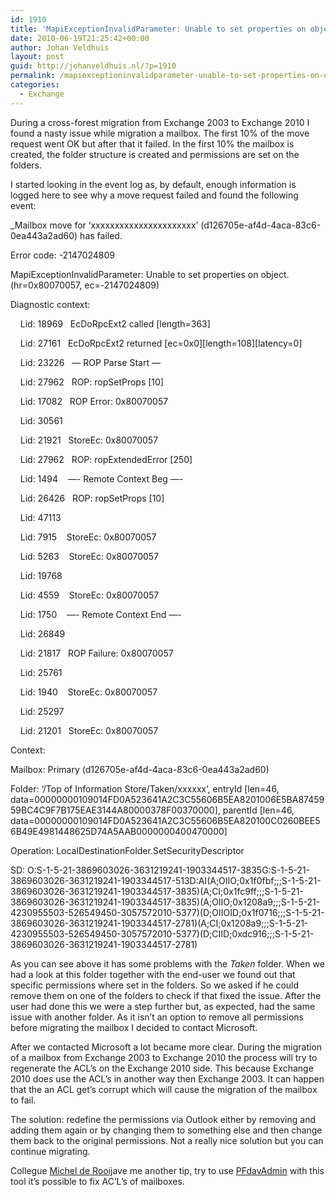 ```yaml
---
id: 1910
title: 'MapiExceptionInvalidParameter: Unable to set properties on object. (hr=0x80070057, ec=-2147024809)'
date: 2010-06-19T21:25:42+00:00
author: Johan Veldhuis
layout: post
guid: http://johanveldhuis.nl/?p=1910
permalink: /mapiexceptioninvalidparameter-unable-to-set-properties-on-object-hr0x80070057-ec-2147024809/
categories:
  - Exchange
---
```

During a cross-forest migration from Exchange 2003 to Exchange 2010 I found a nasty issue while migration a mailbox. The first 10% of the move request went OK but after that it failed. In the first 10% the mailbox is created, the folder structure is created and permissions are set on the folders.

I started looking in the event log as, by default, enough information is logged here to see why a move request failed and found the following event:

_Mailbox move for &#8216;xxxxxxxxxxxxxxxxxxxxxx&#8217; (d126705e-af4d-4aca-83c6-0ea443a2ad60) has failed.</p> 

Error code: -2147024809

MapiExceptionInvalidParameter: Unable to set properties on object. (hr=0x80070057, ec=-2147024809)

Diagnostic context:

    Lid: 18969   EcDoRpcExt2 called [length=363]

    Lid: 27161   EcDoRpcExt2 returned \[ec=0x0\]\[length=108\][latency=0]

    Lid: 23226   &#8212; ROP Parse Start &#8212;

    Lid: 27962   ROP: ropSetProps [10]

    Lid: 17082   ROP Error: 0x80070057

    Lid: 30561 

    Lid: 21921   StoreEc: 0x80070057

    Lid: 27962   ROP: ropExtendedError [250]

    Lid: 1494    &#8212;- Remote Context Beg &#8212;-

    Lid: 26426   ROP: ropSetProps [10]

    Lid: 47113 

    Lid: 7915    StoreEc: 0x80070057

    Lid: 5263    StoreEc: 0x80070057

    Lid: 19768 

    Lid: 4559    StoreEc: 0x80070057

    Lid: 1750    &#8212;- Remote Context End &#8212;-

    Lid: 26849 

    Lid: 21817   ROP Failure: 0x80070057

    Lid: 25761 

    Lid: 1940    StoreEc: 0x80070057

    Lid: 25297 

    Lid: 21201   StoreEc: 0x80070057

Context:

Mailbox: Primary (d126705e-af4d-4aca-83c6-0ea443a2ad60)

Folder: &#8216;/Top of Information Store/Taken/xxxxxx&#8217;, entryId [len=46, data=00000000109014FD0A523641A2C3C55606B5EA8201006E5BA8745959BC4C9F7B175EAE3144A80000378F00370000], parentId [len=46, data=00000000109014FD0A523641A2C3C55606B5EA820100C0260BEE56B49E4981448625D74A5AAB0000000400470000]

Operation: LocalDestinationFolder.SetSecurityDescriptor

SD: O:S-1-5-21-3869603026-3631219241-1903344517-3835G:S-1-5-21-3869603026-3631219241-1903344517-513D:AI(A;OIIO;0x1f0fbf;;;S-1-5-21-3869603026-3631219241-1903344517-3835)(A;CI;0x1fc9ff;;;S-1-5-21-3869603026-3631219241-1903344517-3835)(A;OIIO;0x1208a9;;;S-1-5-21-4230955503-526549450-3057572010-5377)(D;OIIOID;0x1f0716;;;S-1-5-21-3869603026-3631219241-1903344517-2781)(A;CI;0x1208a9;;;S-1-5-21-4230955503-526549450-3057572010-5377)(D;CIID;0xdc916;;;S-1-5-21-3869603026-3631219241-1903344517-2781)</em>

As you can see above it has some problems with the _Taken_ folder. When we had a look at this folder together with the end-user we found out that specific permissions where set in the folders. So we asked if he could remove them on one of the folders to check if that fixed the issue. After the user had done this we were a step further but, as expected, had the same issue with another folder. As it isn&#8217;t an option to remove all permissions before migrating the mailbox I decided to contact Microsoft.

After we contacted Microsoft a lot became more clear. During the migration of a mailbox from Exchange 2003 to Exchange 2010 the process will try to regenerate the ACL&#8217;s on the Exchange 2010 side. This because Exchange 2010 does use the ACL&#8217;s in another way then Exchange 2003. It can happen that the an ACL get&#8217;s corrupt which will cause the migration of the mailbox to fail.

The solution: redefine the permissions via Outlook either by removing and adding them again or by changing them to something else and then change them back to the original permissions. Not a really nice solution but you can continue migrating.

Collegue <a href="http://eightwone.wordpress.com/" target="_blank">Michel de Rooij</a>ave me another tip, try to use <a href="http://technet.microsoft.com/en-us/library/bb508858(EXCHG.65).aspx" target="_blank">PFdavAdmin</a> with this tool it&#8217;s possible to fix AC&#8217;L&#8217;s of mailboxes.